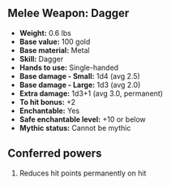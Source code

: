 ## Melee Weapon: Dagger
- **Weight:** 0.6 lbs
- **Base value:** 100 gold
- **Base material:** Metal
- **Skill:** Dagger
- **Hands to use:** Single-handed
- **Base damage - Small:** 1d4 (avg 2.5)
- **Base damage - Large:** 1d3 (avg 2.0)
- **Extra damage:** 1d3+1 (avg 3.0, permanent)
- **To hit bonus:** +2
- **Enchantable:** Yes
- **Safe enchantable level:** +10 or below
- **Mythic status:** Cannot be mythic
## Conferred powers
1. Reduces hit points permanently on hit
